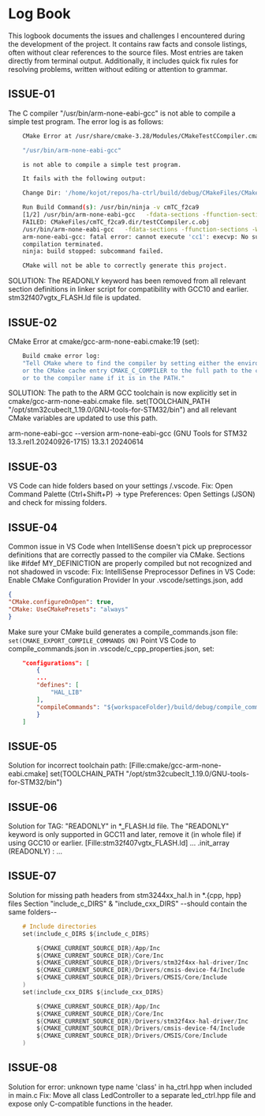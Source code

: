 # Log Book

This logbook documents the issues and challenges I encountered during the development of the project.
It contains raw facts and console listings, often without clear references to the source files.
Most entries are taken directly from terminal output.
Additionally, it includes quick fix rules for resolving problems, written without editing or attention to grammar.

## ISSUE-01

The C compiler "/usr/bin/arm-none-eabi-gcc" is not able to compile a simple test program. The error log is as follows:

```bash
    CMake Error at /usr/share/cmake-3.28/Modules/CMakeTestCCompiler.cmake:67 (message):The C compiler

    "/usr/bin/arm-none-eabi-gcc"

    is not able to compile a simple test program.

    It fails with the following output:

    Change Dir: '/home/kojot/repos/ha-ctrl/build/debug/CMakeFiles/CMakeScratch/TryCompile-LsxTNo'

    Run Build Command(s): /usr/bin/ninja -v cmTC_f2ca9
    [1/2] /usr/bin/arm-none-eabi-gcc   -fdata-sections -ffunction-sections -Wl,--gc-sections -o CMakeFiles/cmTC_f2ca9.dir/testCCompiler.c.obj -c /home/kojot/repos/ha-ctrl/build/debug/CMakeFiles/CMakeScratch/TryCompile-LsxTNo/testCCompiler.c
    FAILED: CMakeFiles/cmTC_f2ca9.dir/testCCompiler.c.obj
    /usr/bin/arm-none-eabi-gcc   -fdata-sections -ffunction-sections -Wl,--gc-sections -o CMakeFiles/cmTC_f2ca9.dir/testCCompiler.c.obj -c /home/kojot/repos/ha-ctrl/build/debug/CMakeFiles/CMakeScratch/TryCompile-LsxTNo/testCCompiler.c
    arm-none-eabi-gcc: fatal error: cannot execute 'cc1': execvp: No such file or directory
    compilation terminated.
    ninja: build stopped: subcommand failed.

    CMake will not be able to correctly generate this project.
```

SOLUTION:
    The READONLY keyword has been removed from all relevant section definitions in linker script
    for compatibility with GCC10 and earlier.
    stm32f407vgtx_FLASH.ld file is updated.

## ISSUE-02

CMake Error at cmake/gcc-arm-none-eabi.cmake:19 (set):

```bash
    Build cmake error log:
    "Tell CMake where to find the compiler by setting either the environment variable CC
    or the CMake cache entry CMAKE_C_COMPILER to the full path to the compiler,
    or to the compiler name if it is in the PATH."
```

SOLUTION:
The path to the ARM GCC toolchain is now explicitly set in cmake/gcc-arm-none-eabi.cmake file.
set(TOOLCHAIN_PATH "/opt/stm32cubeclt_1.19.0/GNU-tools-for-STM32/bin")
and all relevant CMake variables are updated to use this path.

arm-none-eabi-gcc --version
arm-none-eabi-gcc (GNU Tools for STM32 13.3.rel1.20240926-1715) 13.3.1 20240614

## ISSUE-03

VS Code can hide folders based on your settings /.vscode.
Fix: Open Command Palette (Ctrl+Shift+P) → type Preferences: Open Settings (JSON) and check for missing folders.

## ISSUE-04

Common issue in VS Code when IntelliSense doesn't pick up preprocessor definitions that are correctly passed to the compiler via CMake.
Sections like #ifdef MY_DEFINICTION are properly compiled but not recognized and not shadowed in vscode:
Fix: IntelliSense Preprocessor Defines in VS Code:
Enable CMake Configuration Provider In your .vscode/settings.json, add

```json
{
"CMake.configureOnOpen": true,
"CMake: UseCMakePresets": "always"
}
```

Make sure your CMake build generates a compile_commands.json file: `set(CMAKE_EXPORT_COMPILE_COMMANDS ON)`
Point VS Code to compile_commands.json in .vscode/c_cpp_properties.json, set:

```json
    "configurations": [
        {
        ...
        "defines": [
            "HAL_LIB"
        ],
        "compileCommands": "${workspaceFolder}/build/debug/compile_commands.json"
        }
    ]
```

## ISSUE-05

Solution for incorrect toolchain path:
[Fille:cmake/gcc-arm-none-eabi.cmake]
set(TOOLCHAIN_PATH "/opt/stm32cubeclt_1.19.0/GNU-tools-for-STM32/bin")

## ISSUE-06

Solution for TAG: "READONLY" in *_FLASH.ld  file. The "READONLY" keyword is only supported in GCC11 and later,
remove it (in whole file) if using GCC10 or earlier.
[Fille:stm32f407vgtx_FLASH.ld]
...
.init_array (READONLY) :
...

## ISSUE-07

Solution for missing path headers from stm3244xx_hal.h in *.{cpp, hpp} files
Section "include_c_DIRS" & "include_cxx_DIRS" --should contain the same folders--

```C
    # Include directories
    set(include_c_DIRS ${include_c_DIRS}

        ${CMAKE_CURRENT_SOURCE_DIR}/App/Inc
        ${CMAKE_CURRENT_SOURCE_DIR}/Core/Inc
        ${CMAKE_CURRENT_SOURCE_DIR}/Drivers/stm32f4xx-hal-driver/Inc
        ${CMAKE_CURRENT_SOURCE_DIR}/Drivers/cmsis-device-f4/Include
        ${CMAKE_CURRENT_SOURCE_DIR}/Drivers/CMSIS/Core/Include
    )
    set(include_cxx_DIRS ${include_cxx_DIRS}

        ${CMAKE_CURRENT_SOURCE_DIR}/App/Inc
        ${CMAKE_CURRENT_SOURCE_DIR}/Core/Inc
        ${CMAKE_CURRENT_SOURCE_DIR}/Drivers/stm32f4xx-hal-driver/Inc
        ${CMAKE_CURRENT_SOURCE_DIR}/Drivers/cmsis-device-f4/Include
        ${CMAKE_CURRENT_SOURCE_DIR}/Drivers/CMSIS/Core/Include
    )
```

## ISSUE-08

Solution for error: unknown type name 'class' in ha_ctrl.hpp when included in main.c
Fix: Move all class LedController to a separate led_ctrl.hpp file and expose only C-compatible functions in the header.
